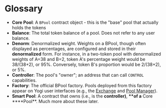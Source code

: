 # Glossary

* **Core Pool**: A `BPool` contract object - this is the "base" pool that actually holds the tokens
* **Balance**: The total token balance of a pool. Does not refer to any user balance.
* **Denorm**: Denormalized weight. Weights on a BPool, though often displayed as percentages, are configured and stored in their **denormalized** form. For instance, in a two-token pool with denormalized weights of A=38 and B=2, token A's percentage weight would be 38/\(38+2\), or 95%. Conversely, token B's proportion would be 2/\(38+2\), or 5%.
* **Controller**: The pool's "owner"; an address that can call `CONTROL` capabilities.
* **Factory**: The official BPool factory. Pools deployed from this factory appear on Yogi user interfaces \(e.g., the [Exchange](https://exchange.yogi.fi/#/swap) and [Pool Manager](https://pools.yogi.fi/#/)\).
* **Smart Pool**: A contract that owns \(i.e., is the **controller\)**, **\*\*of a** Core ****Pool\*\*. Much more about these later.

